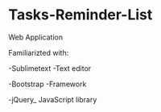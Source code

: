 # Tasks-Reminder-List

Web Application

Familiarizted with:

-Sublimetext -Text editor

-Bootstrap -Framework

-jQuery_ JavaScript library

